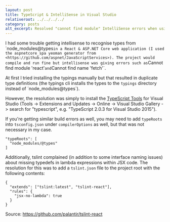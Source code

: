 ```yaml
---
layout: post
title: TypeScript & IntelliSense in Visual Studio
relativeroot: ../../../../
category: posts
alt_excerpt: Resolved "cannot find module" IntelliSense errors when using TypeScript in Visual Studio
---
```


I had some trouble getting intellisense to recognise types from ´node_modules\@types` in a React & ASP.NET Core web application (I used the aspnetcore_spa yeoman generator from <https://github.com/aspnet/JavaScriptServices>).
The project would compile and run fine but intellisense was giving errors such as `Cannot find module 'react'` and `Cannot find name 'fetch'`.

At first I tried installing the typings manually but that resulted in duplicate type definitions (the typings cli installs the types to the `typings` directory instead of ´node_modules\@types`).

However, the resolution was simply to install the [TypeScript Tools](https://visualstudiogallery.msdn.microsoft.com/833221aa-2e48-4065-ac55-c3a083560fe0) for Visual Studio (Tools -> Extensions and Updates -> Online -> Visual Studio Gallery -> search for "typescript", e.g. "TypeScript 2.0.3 for Visual Studio 2015").

If you're getting similar build errors as well, you may need to add `typeRoots` into `tsconfig.json` under `compilerOptions` as well, but that was not necessary in my case.

```
"typeRoots": [
  "node_modules/@types"
]
```

Additionally, tslint complained (in addition to some interface naming issues) about missing typedefs in lambda expressions within JSX code. The resolution for this was to add a `tslint.json` file to the project root with the following contents:

```
{
  "extends": ["tslint:latest", "tslint-react"],
  "rules": {
    "jsx-no-lambda": true
  }
}
```

Source: <https://github.com/palantir/tslint-react>
